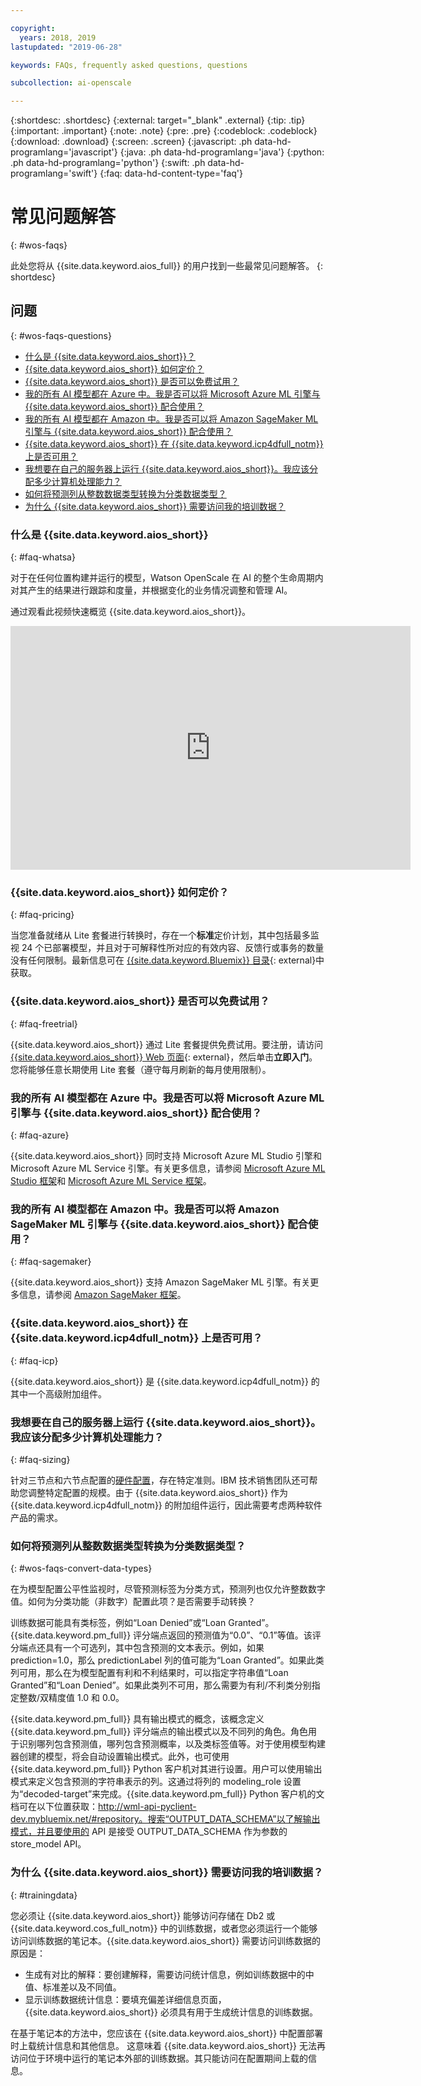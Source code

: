 ```yaml
---

copyright:
  years: 2018, 2019
lastupdated: "2019-06-28"

keywords: FAQs, frequently asked questions, questions

subcollection: ai-openscale

---
```


{:shortdesc: .shortdesc}
{:external: target="_blank" .external}
{:tip: .tip}
{:important: .important}
{:note: .note}
{:pre: .pre}
{:codeblock: .codeblock}
{:download: .download}
{:screen: .screen}
{:javascript: .ph data-hd-programlang='javascript'}
{:java: .ph data-hd-programlang='java'}
{:python: .ph data-hd-programlang='python'}
{:swift: .ph data-hd-programlang='swift'}
{:faq: data-hd-content-type='faq'}

# 常见问题解答
{: #wos-faqs}

此处您将从 {{site.data.keyword.aios_full}} 的用户找到一些最常见问题解答。
{: shortdesc}

## 问题
{: #wos-faqs-questions}

- [什么是 {{site.data.keyword.aios_short}}？](#faq-whatsa)
- [{{site.data.keyword.aios_short}} 如何定价？](#faq-pricing)
- [{{site.data.keyword.aios_short}} 是否可以免费试用？](#faq-freetrial)
- [我的所有 AI 模型都在 Azure 中。我是否可以将 Microsoft Azure ML 引擎与 {{site.data.keyword.aios_short}} 配合使用？](#faq-azure)
- [我的所有 AI 模型都在 Amazon 中。我是否可以将 Amazon SageMaker ML 引擎与 {{site.data.keyword.aios_short}} 配合使用？](#faq-sagemaker)
- [{{site.data.keyword.aios_short}} 在 {{site.data.keyword.icp4dfull_notm}} 上是否可用？](#faq-icp)
- [我想要在自己的服务器上运行 {{site.data.keyword.aios_short}}。我应该分配多少计算机处理能力？](#faq-sizing)
- [如何将预测列从整数数据类型转换为分类数据类型？](#wos-faqs-convert-data-types)
- [为什么 {{site.data.keyword.aios_short}} 需要访问我的培训数据？](#trainingdata)

### 什么是 {{site.data.keyword.aios_short}}
{: #faq-whatsa}

对于在任何位置构建并运行的模型，Watson OpenScale 在 AI 的整个生命周期内对其产生的结果进行跟踪和度量，并根据变化的业务情况调整和管理 AI。

通过观看此视频快速概览 {{site.data.keyword.aios_short}}。

<p>
  <div class="embed-responsive embed-responsive-16by9">
    <iframe class="embed-responsive-item" id="youtubeplayer" title="Trust and Transparency in AI" type="text/html" width="640" height="390" src="https://www.youtube.com/embed/6Ei8rPVtCf8" frameborder="0" webkitallowfullscreen mozallowfullscreen allowfullscreen> </iframe>
  </div>
</p>

### {{site.data.keyword.aios_short}} 如何定价？
{: #faq-pricing}

当您准备就绪从 Lite 套餐进行转换时，存在一个**标准**定价计划，其中包括最多监视 24 个已部署模型，并且对于可解释性所对应的有效内容、反馈行或事务的数量没有任何限制。最新信息可在 [{{site.data.keyword.Bluemix}} 目录](https://cloud.ibm.com/catalog/services/watson-openscale?cm_sp=WatsonPlatform-WatsonPlatform-_-OnPageNavCTA-IBMWatson_OpenScale-_-AIOSProductPage){: external}中获取。


### {{site.data.keyword.aios_short}} 是否可以免费试用？
{: #faq-freetrial}

{{site.data.keyword.aios_short}} 通过 Lite 套餐提供免费试用。要注册，请访问 [{{site.data.keyword.aios_short}} Web 页面](https://www.ibm.com/cloud/watson-openscale/){: external}，然后单击**立即入门**。您将能够任意长期使用 Lite 套餐（遵守每月刷新的每月使用限制）。

### 我的所有 AI 模型都在 Azure 中。我是否可以将 Microsoft Azure ML 引擎与 {{site.data.keyword.aios_short}} 配合使用？
{: #faq-azure}

{{site.data.keyword.aios_short}} 同时支持 Microsoft Azure ML Studio 引擎和 Microsoft Azure ML Service 引擎。有关更多信息，请参阅 [Microsoft Azure ML Studio 框架](/docs/services/ai-openscale?topic=ai-openscale-frmwrks-azure)和 [Microsoft Azure ML Service 框架](/docs/services/ai-openscale?topic=ai-openscale-frmwrks-azure-service)。

### 我的所有 AI 模型都在 Amazon 中。我是否可以将 Amazon SageMaker ML 引擎与 {{site.data.keyword.aios_short}} 配合使用？
{: #faq-sagemaker}

{{site.data.keyword.aios_short}} 支持 Amazon SageMaker ML 引擎。有关更多信息，请参阅 [Amazon SageMaker 框架](/docs/services/ai-openscale?topic=ai-openscale-frmwrks-aws-sage)。

### {{site.data.keyword.aios_short}} 在 {{site.data.keyword.icp4dfull_notm}} 上是否可用？
{: #faq-icp}

{{site.data.keyword.aios_short}} 是 {{site.data.keyword.icp4dfull_notm}} 的其中一个高级附加组件。 

### 我想要在自己的服务器上运行 {{site.data.keyword.aios_short}}。我应该分配多少计算机处理能力？
{: #faq-sizing}

针对三节点和六节点配置的[硬件配置](/docs/services/ai-openscale-icp?topic=ai-openscale-icp-inst-install-icp#inst-hwt)，存在特定准则。IBM 技术销售团队还可帮助您调整特定配置的规模。由于 {{site.data.keyword.aios_short}} 作为 {{site.data.keyword.icp4dfull_notm}} 的附加组件运行，因此需要考虑两种软件产品的需求。

### 如何将预测列从整数数据类型转换为分类数据类型？
{: #wos-faqs-convert-data-types}

在为模型配置公平性监视时，尽管预测标签为分类方式，预测列也仅允许整数数字值。如何为分类功能（非数字）配置此项？是否需要手动转换？ 

训练数据可能具有类标签，例如“Loan Denied”或“Loan Granted”。{{site.data.keyword.pm_full}} 评分端点返回的预测值为“0.0”、“0.1”等值。该评分端点还具有一个可选列，其中包含预测的文本表示。例如，如果 prediction=1.0，那么 predictionLabel 列的值可能为“Loan Granted”。如果此类列可用，那么在为模型配置有利和不利结果时，可以指定字符串值“Loan Granted”和“Loan Denied”。如果此类列不可用，那么需要为有利/不利类分别指定整数/双精度值 1.0 和 0.0。

{{site.data.keyword.pm_full}} 具有输出模式的概念，该概念定义 {{site.data.keyword.pm_full}} 评分端点的输出模式以及不同列的角色。角色用于识别哪列包含预测值，哪列包含预测概率，以及类标签值等。对于使用模型构建器创建的模型，将会自动设置输出模式。此外，也可使用 {{site.data.keyword.pm_full}} Python 客户机对其进行设置。用户可以使用输出模式来定义包含预测的字符串表示的列。这通过将列的 modeling_role 设置为“decoded-target”来完成。{{site.data.keyword.pm_full}} Python 客户机的文档可在以下位置获取：http://wml-api-pyclient-dev.mybluemix.net/#repository。搜索“OUTPUT_DATA_SCHEMA”以了解输出模式，并且要使用的 API 是接受 OUTPUT_DATA_SCHEMA 作为参数的 store_model API。

### 为什么 {{site.data.keyword.aios_short}} 需要访问我的培训数据？
{: #trainingdata}

您必须让 {{site.data.keyword.aios_short}} 能够访问存储在 Db2 或 {{site.data.keyword.cos_full_notm}} 中的训练数据，或者您必须运行一个能够访问训练数据的笔记本。{{site.data.keyword.aios_short}} 需要访问训练数据的原因是：

- 生成有对比的解释：要创建解释，需要访问统计信息，例如训练数据中的中值、标准差以及不同值。
- 显示训练数据统计信息：要填充偏差详细信息页面，{{site.data.keyword.aios_short}} 必须具有用于生成统计信息的训练数据。

<!---
- To compute drift: Training data is required to build the drift detection model.
- To identify and suggest features to monitor for fairness: {{site.data.keyword.aios_short}} needs access to training data to suggest reference and monitored ranges.
--->

在基于笔记本的方法中，您应该在 {{site.data.keyword.aios_short}} 中配置部署时上载统计信息和其他信息。 这意味着 {{site.data.keyword.aios_short}} 无法再访问位于环境中运行的笔记本外部的训练数据。其只能访问在配置期间上载的信息。


